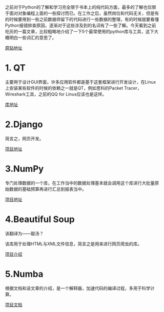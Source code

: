 之前对于Python的了解和学习完全限于书本上的纯代码方面，最多的了解也仅限于面对对象编程上面的一些探讨而已。在工作之后，虽然岗位和代码无关，但是有的时候要用到一些之前数据师留下的代码进行一些数据的整理，有的时候就要看懂Python报错排查原因，逐渐对于这些涉及到的名词有了一些了解。今天看到之前吃灰的一篇文章，比较粗略地介绍了一下5个最常使用的python库与工具，这下大概明白一些词汇的意思了。

[原贴地址](https://devdojo.com/aircuboid_dev/top-5-most-useful-python-libraries)

# 1. QT

主要用于设计GUI界面，许多应用软件都是基于这套框架进行开发设计，在Linux上安装某些软件的时候的依赖之一就是QT，例如思科的Packet Tracer，Wireshark工具，之前的QQ for Linux应该也是这样。

[库地址](https://www.qt.io/qt-for-python)


# 2.Django

简言之，网页开发。

[项目地址](https://www.djangoproject.com/)

# 3.NumPy

专门处理数据的一个库，在工作当中的数据处理基本就会调用这个库进行大批量原始数据的基础预算再进行汇总到报表当中。

[项目地址](https://numpy.org/)

# 4.Beautiful Soup

该翻译为——靓汤？

该库用于处理HTML与XML文件信息，简言之是用来进行网页爬虫的库。

[项目介绍](https://www.crummy.com/software/BeautifulSoup/bs4/doc/)

# 5.Numba

根据文档和该文章的介绍，是一个解释器，加速代码的编译过程，多用于科学计算。

[项目文档](https://numba.pydata.org/)